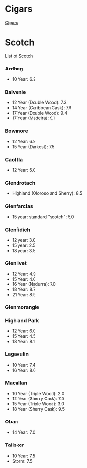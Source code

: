 # Cigars

[Cigars](./cigars.md)

# Scotch
List of Scotch

### Ardbeg
* 10 Year: 6.2

### Balvenie
* 12 Year (Double Wood): 7.3
* 14 Year (Caribbean Cask): 7.9
* 17 Year (Double Wood): 9.4
* 17 Year (Madeira): 9.1

### Bowmore
* 12 Year: 6.9
* 15 Year (Darkest): 7.5

### Caol Ila
* 12 Year: 5.0

### Glendrotach
* Highland (Oloroso and Sherry): 8.5

### Glenfarclas
* 15 year: standard "scotch": 5.0

### Glenfidich
* 12 year: 3.0
* 15 year: 2.5
* 18 year: 3.5

### Glenlivet
* 12 Year: 4.9
* 15 Year: 4.0
* 16 Year (Nadurra): 7.0
* 18 Year: 8.7
* 21 Year: 8.9

### Glenmorangie

### Highland Park
* 12 Year: 6.0
* 15 Year: 4.5
* 18 Year: 8.1

### Lagavulin
* 10 Year: 7.4
* 16 Year: 8.0

### Macallan
* 10 Year (Triple Wood): 2.0
* 12 Year (Sherry Cask): 7.5
* 15 Year (Triple Wood): 3.0
* 18 Year (Sherry Cask): 9.5

### Oban
* 14 Year: 7.0

### Talisker
* 10 Year: 7.5
* Storm: 7.5